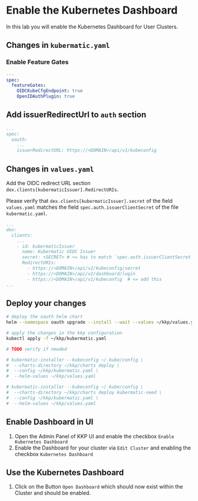 # Enable the Kubernetes Dashboard

In this lab you will enable the Kubernetes Dashboard for User Clusters.

## Changes in `kubermatic.yaml`

### Enable Feature Gates

```yaml
---
spec:
  featureGates:
    OIDCKubeCfgEndpoint: true
    OpenIDAuthPlugin: true
```

## Add issuerRedirectUrl to `auth` section

<!-- TODO verify if needed -->

```yaml
...
spec:
  oauth:
    ...
    issuerRedirectURL: https://<DOMAIN>/api/v1/kubeconfig
```

## Changes in `values.yaml`

Add the OIDC redirect URL section `dex.clients[kubermaticIssuer].RedirectURIs`.

Please verify that `dex.clients[kubermaticIssuer].secret` of the field `values.yaml` matches the field `spec.auth.issuerClientSecret` of the file `kubermatic.yaml`.

```yaml
...
dex:
  clients:
    ...
    - id: kubermaticIssuer
      name: Kubermatic OIDC Issuer
      secret: <SECRET> # <= has to match `spec.auth.issuerClientSecret` of the file `kubermatic.yaml`
      RedirectURIs:
        - https://<DOMAIN>/api/v2/kubeconfig/secret
        - https://<DOMAIN>/api/v2/dashboard/login
        - https://<DOMAIN>/api/v1/kubeconfig  # <= add this
...
```

## Deploy your changes

```bash
# deploy the oauth helm chart
helm --namespace oauth upgrade --install --wait --values ~/kkp/values.yaml oauth ~/kkp/charts/oauth/

# apply the changes in the kkp configuration
kubectl apply -f ~/kkp/kubermatic.yaml

# TODO verify if needed

# kubermatic-installer --kubeconfig ~/.kube/config \
#  --charts-directory ~/kkp/charts deploy \
#  --config ~/kkp/kubermatic.yaml \
#  --helm-values ~/kkp/values.yaml

# kubermatic-installer --kubeconfig ~/.kube/config \
#  --charts-directory ~/kkp/charts deploy kubermatic-seed \
#  --config ~/kkp/kubermatic.yaml \
#  --helm-values ~/kkp/values.yaml
```

## Enable Dashboard in UI

1. Open the Admin Panel of KKP UI and enable the checkbox `Enable Kubernetes Dashboard`
2. Enable the Dashboard for your cluster via `Edit Cluster` and enabling the checkbox `Kubernetes Dashboard`

## Use the Kubernetes Dashboard

1. Click on the Button `Open Dashboard` which should now exist within the Cluster and should be enabled.

